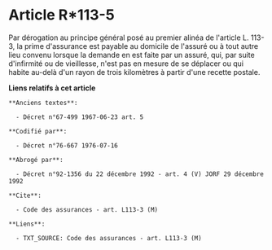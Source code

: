# Article R*113-5

Par dérogation au principe général posé au premier alinéa de l'article L. 113-3, la prime d'assurance est payable au domicile
de l'assuré ou à tout autre lieu convenu lorsque la demande en est faite par un assuré, qui, par suite d'infirmité ou de
vieillesse, n'est pas en mesure de se déplacer ou qui habite au-delà d'un rayon de trois kilomètres à partir d'une recette
postale.

**Liens relatifs à cet article**

	**Anciens textes**:

	  - Décret n°67-499 1967-06-23 art. 5

	**Codifié par**:

	  - Décret n°76-667 1976-07-16

	**Abrogé par**:

	  - Décret n°92-1356 du 22 décembre 1992 - art. 4 (V) JORF 29 décembre 1992

	**Cite**:

	  - Code des assurances - art. L113-3 (M)

	**Liens**:

	  - TXT_SOURCE: Code des assurances - art. L113-3 (M)
